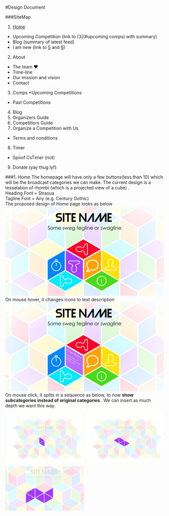 #Design Document 

###SiteMap
1. [Home](#home-desc)
  * Upcoming Competition (link to [3](#upcoming comps) with summary)
  * Blog (summary of latest feed)
  * I am new (link to [5](#org-guide) and [6](#comp-guide))
2. About
  * The team ❤
  * Time-line 
  * Our mission and vision
  * Contact
3. Comps
  *<a name="upcoming comps">Upcoming Competitions </a>
  * Past Competitions
4. Blog
5. <a name="org-guide"> Organizers Guide </a>
6. <a name="comp-guide"> Competitiors Guide </a>
7. Organize a Competition with Us
  * Terms and conditions
8. Timer
  * Spoof CsTimer (not)
9. Donate (yay thug lyf)

###<a name="home-desc">1. Home</a>
The homepage will have only a few buttons(less than 10) which will be the broadcast categories we can make. The current design is a tesselation of rhombi (which is a projected view of a cube) . <br>
Heading Font = Strasua <br>
Tagline Font = Any (e.g. Century Gothic) <br>
The proposed design of Home page looks as below
![Home Design](images/homedesign.png)
On mouse hover, it changes icons to text description
![Hover](images/hover.png)
On mouse click, it splits in a sequence as below, to now <b> show subcategories instead of original categories </b> . We can insert as much depth we want this way.

<img src="images/split1.png" width="250">
<img src="images/split2.png" width="250">
<img src="images/split3.png" width="250">

